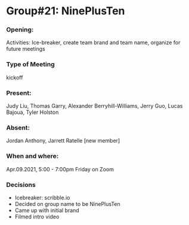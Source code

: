# Group#21: NinePlusTen
### Opening: 
Activities: Ice-breaker, create team brand and team name, organize for future meetings
### Type of Meeting
kickoff
### Present: 
Judy Liu, Thomas Garry, Alexander Berryhill-Williams, Jerry Guo, Lucas Bajoua, Tyler Holston
### Absent:
Jordan Anthony, Jarrett Ratelle [new member]

### When and where:
Apr.09.2021, 5:00 - 7:00pm Friday on Zoom

### Decisions
- Icebreaker: scribble.io
- Decided on group name to be NinePlusTen
- Came up with initial brand
- Filmed intro video

